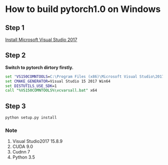 # How to build pytorch1.0 on Windows
## Step 1
[Install Microsoft Visual Studio 2017](https://visualstudio.microsoft.com/zh-hans/downloads/?rr=https%3A%2F%2Fwww.google.com.hk%2F)

## Step 2
**Switch to pytorch dirtory firstly.**

```bat
set "VS150COMNTOOLS=C:\Program Files (x86)\Microsoft Visual Studio\2017\Enterprise\VC\Auxiliary\Build"
set CMAKE_GENERATOR=Visual Studio 15 2017 Win64
set DISTUTILS_USE_SDK=1
call "%VS150COMNTOOLS%\vcvarsall.bat" x64
```

## Step 3
```bat
python setup.py install
```

### Note
1. Visual Studio2017 15.8.9
2. CUDA 9.0
3. Cudnn 7
4. Python 3.5

